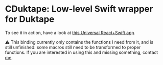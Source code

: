 # CDuktape: Low-level Swift wrapper for Duktape

To see it in action, have a look at [this Universal React+Swift app](https://el-tramo.be/react-swift-example/).

⚠️ This binding currently only contains the functions I need from it, and is still unfinished: some
macros still need to be transformed to proper functions. If you are interested
in using this and missing something, contact [me](https://el-tramo.be).


